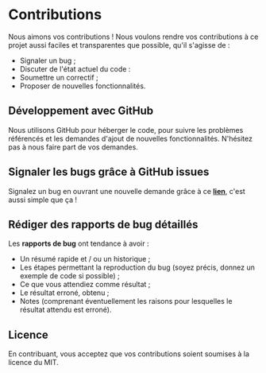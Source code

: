 # Contributions
Nous aimons vos contributions ! Nous voulons rendre vos contributions à ce projet aussi faciles et transparentes que possible, qu'il s'agisse de :
- Signaler un bug ;
- Discuter de l'état actuel du code :
- Soumettre un correctif ;
- Proposer de nouvelles fonctionnalités.  

## Développement avec GitHub
Nous utilisons GitHub pour héberger le code, pour suivre les problèmes référencés et les demandes d'ajout de nouvelles fonctionnalités. N'hésitez pas à nous faire part de vos demandes. 

## Signaler les bugs grâce à GitHub issues
Signalez un bug en ouvrant une nouvelle  demande grâce à ce [**lien**](https://github.com/kBorderon/ChappyBot/issues), c'est aussi simple que ça !

## Rédiger des rapports de bug détaillés
Les **rapports de bug** ont tendance à avoir :
- Un résumé rapide et / ou un historique ;
- Les étapes permettant la reproduction du bug (soyez précis, donnez un exemple de code si possible) ;
- Ce que vous attendiez comme résultat ;
- Le résultat erroné, obtenu ;
- Notes (comprenant éventuellement les raisons pour lesquelles le résultat attendu est erroné).  

## Licence
En contribuant, vous acceptez que vos contributions soient soumises à la licence du MIT.
